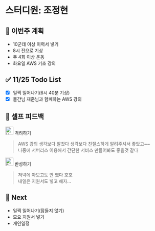 # 스터디원: 조정현

## 🚀 이번주 계획

- 10군데 이상 이력서 넣기
- 8시 전으로 기상
- 주 4회 이상 운동
- 화요일 AWS 기초 강의

## ✅ 11/25 Todo List

- [x] 일찍 일어나기(6시 40분 기상)
- [x] 몰간님 재준님과 함께하는 AWS 강의

## 🎉 셀프 피드백

<img src="https://raw.githubusercontent.com/Tarikul-Islam-Anik/Animated-Fluent-Emojis/master/Emojis/Smilies/Hugging%20Face.png" alt="Hugging Face" width="25" height="25"> 격려하기</img>

> AWS 강의 생각보다 알찼다 생각보다 친절스하게 알려주셔서 좋았고~~<br>
> 나중에 서버리스 이용해서 간단한 서비스 만들어봐도 좋을것 같다

<img src="https://raw.githubusercontent.com/Tarikul-Islam-Anik/Animated-Fluent-Emojis/master/Emojis/Smilies/Face%20with%20Monocle.png" alt="Face with Monocle" width="25" height="25"> 반성하기</img>

> 저녁에 아모고토 안 했다 호호<br>
> 내일은 지원서도 넣고 해자...

## 🌱 Next

- 일찍 일어나기(잠들지 않기)
- 모요 지원서 넣기
- 개인일정
